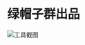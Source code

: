 # 绿帽子群出品

![工具截图](https://upload-images.jianshu.io/upload_images/14134003-177bcfb3ee995a22.png?imageMogr2/auto-orient/strip%7CimageView2/2/w/1240)

